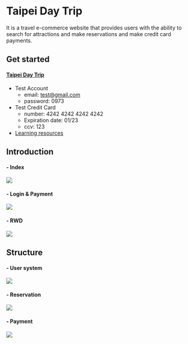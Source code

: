 # Taipei Day Trip
It is a travel e-commerce website that provides users with the ability to search for attractions and make reservations and make credit card payments.
## Get started
#### [Taipei Day Trip](http://35.174.219.25:3000/)
- Test Account
    - email: test@gmail.com
    - password: 0973
- Test Credit Card
    - number: 4242 4242 4242 4242
    - Expiration date: 01/23
    - ccv: 123
- [Learning resources](https://github.com/henry5720/taipei-day-trip-website/tree/develop/confuse)

## Introduction
#### - Index
![](https://github.com/henry5720/taipei-day-trip-website/blob/develop/static/gif/index.gif)
#### - Login & Payment
![](https://github.com/henry5720/taipei-day-trip-website/blob/develop/static/gif/login%20and%20payment.gif)
#### - RWD
![](https://github.com/henry5720/taipei-day-trip-website/blob/develop/static/gif/rwd.gif)
## Structure
#### - User system
![](https://i.imgur.com/HypZcRq.png)
#### - Reservation
![](https://i.imgur.com/ymv85Gg.png)
#### - Payment
![](https://i.imgur.com/HCnOKs2.jpg)
